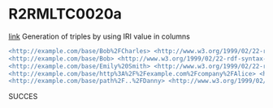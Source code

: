 # R2RMLTC0020a
[link](https://www.w3.org/TR/rdb2rdf-test-cases/#R2RMLTC0020a)
Generation of triples by using IRI value in columns

```diff
<http://example.com/base/Bob%2FCharles> <http://www.w3.org/1999/02/22-rdf-syntax-ns#type> <http://xmlns.com/foaf/0.1/Person> .
<http://example.com/base/Bob> <http://www.w3.org/1999/02/22-rdf-syntax-ns#type> <http://xmlns.com/foaf/0.1/Person> .
<http://example.com/base/Emily%20Smith> <http://www.w3.org/1999/02/22-rdf-syntax-ns#type> <http://xmlns.com/foaf/0.1/Person> .
<http://example.com/base/http%3A%2F%2Fexample.com%2Fcompany%2FAlice> <http://www.w3.org/1999/02/22-rdf-syntax-ns#type> <http://xmlns.com/foaf/0.1/Person> .
<http://example.com/base/path%2F..%2FDanny> <http://www.w3.org/1999/02/22-rdf-syntax-ns#type> <http://xmlns.com/foaf/0.1/Person> .
```

SUCCES